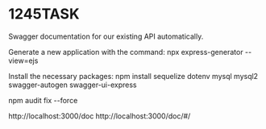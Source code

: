 # 1245TASK
 Swagger documentation for our existing API automatically.

Generate a new application with the command:
npx express-generator --view=ejs

Install the necessary packages:
npm install sequelize dotenv mysql mysql2 swagger-autogen swagger-ui-express


npm audit fix --force

http://localhost:3000/doc
http://localhost:3000/doc/#/
